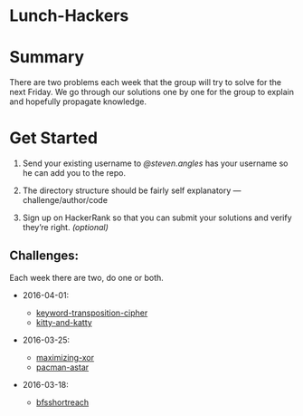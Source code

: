 # Lunch-Hackers

# Summary
There are two problems each week that the group will try to solve for the next Friday.
We go through our solutions one by one for the group to explain and hopefully propagate knowledge.

# Get Started
1. Send your existing username to *@steven.angles* has your username so he can add you to the repo.

1. The directory structure should be fairly self explanatory — challenge/author/code

1. Sign up on HackerRank so that you can submit your solutions and verify they’re right. _(optional)_

## Challenges:
Each week there are two, do one or both.

  - 2016-04-01:
    - [keyword-transposition-cipher](https://www.hackerrank.com/challenges/keyword-transposition-cipher)
    - [kitty-and-katty](https://www.hackerrank.com/challenges/kitty-and-katty)

  - 2016-03-25:
    - [maximizing-xor](https://www.hackerrank.com/challenges/maximizing-xor)
    - [pacman-astar](https://www.hackerrank.com/challenges/pacman-astar)

  - 2016-03-18:
    - [bfsshortreach](https://www.hackerrank.com/challenges/bfsshortreach)
